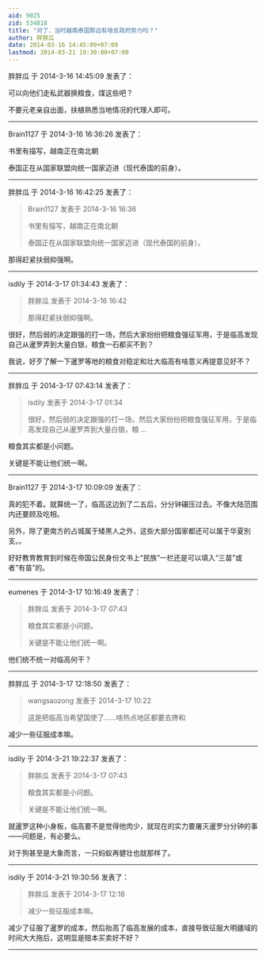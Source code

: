 ```yaml
---
aid: 9025
zid: 534818
title: "对了，当时越南泰国那边有啥反政府势力吗？"
author: 胖胖瓜
date: 2014-03-16 14:45:09+07:00
lastmod: 2014-03-21 19:30:00+07:00
---
```


胖胖瓜 于 2014-3-16 14:45:09 发表了：

可以向他们走私武器换粮食，煤这些吧？

不要元老亲自出面，扶植熟悉当地情况的代理人即可。

---

Brain1127 于 2014-3-16 16:36:26 发表了：

书里有描写，越南正在南北朝

泰国正在从国家联盟向统一国家迈进（现代泰国的前身）。

---

胖胖瓜 于 2014-3-16 16:42:25 发表了：

> Brain1127 发表于 2014-3-16 16:36
>
> 书里有描写，越南正在南北朝
>
> 泰国正在从国家联盟向统一国家迈进（现代泰国的前身）。

那得赶紧扶弱抑强啊。

---

isdily 于 2014-3-17 01:34:43 发表了：

> 胖胖瓜 发表于 2014-3-16 16:42
>
> 那得赶紧扶弱抑强啊。

很好，然后弱的决定跟强的打一场，然后大家纷纷把粮食强征军用，于是临高发现自己从暹罗弄到大量白银，粮食一石都买不到？

我说，好歹了解一下暹罗等地的粮食对稳定和壮大临高有啥意义再提意见好不？

---

胖胖瓜 于 2014-3-17 07:43:14 发表了：

> isdily 发表于 2014-3-17 01:34
>
> 很好，然后弱的决定跟强的打一场，然后大家纷纷把粮食强征军用，于是临高发现自己从暹罗弄到大量白银，粮 ...

粮食其实都是小问题。

关键是不能让他们统一啊。

---

Brain1127 于 2014-3-17 10:09:09 发表了：

真的犯不着。就算统一了，临高这边到了二五后，分分钟碾压过去。不像大陆范围内还要顾及吃相。

另外，除了更南方的占城属于矮黑人之外，这些大部分国家都还可以属于华夏別支。。

好好教育教育到时候在帝国公民身份文书上“民族”一栏还是可以填入“三苗”或者“有苗”的。

---

eumenes 于 2014-3-17 10:16:49 发表了：

> 胖胖瓜 发表于 2014-3-17 07:43
>
> 粮食其实都是小问题。
>
> 关键是不能让他们统一啊。

他们统不统一对临高何干？

---

胖胖瓜 于 2014-3-17 12:18:50 发表了：

> wangsaozong 发表于 2014-3-17 10:22
>
> 这是把临高当希望国使了……啥热点地区都要去搀和

减少一些征服成本嘛。

---

isdily 于 2014-3-21 19:22:37 发表了：

> 胖胖瓜 发表于 2014-3-17 07:43
>
> 粮食其实都是小问题。
>
> 关键是不能让他们统一啊。

就暹罗这种小身板，临高要不是觉得他肉少，就现在的实力要屠灭暹罗分分钟的事——问题是，有必要么。

对于狗甚至是大象而言，一只蚂蚁再健壮也就那样了。

---

isdily 于 2014-3-21 19:30:56 发表了：

> 胖胖瓜 发表于 2014-3-17 12:18
>
> 减少一些征服成本嘛。

减少了征服了暹罗的成本，然后抬高了临高发展的成本，直接导致征服大明疆域的时间大大拖后，这明显是赔本买卖好不好？

---

